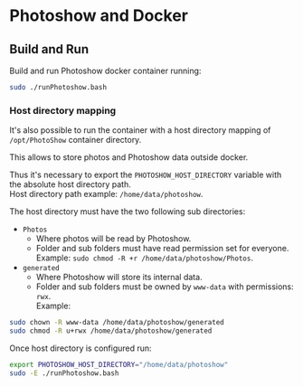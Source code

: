 # Photoshow and Docker

## Build and Run

Build and run Photoshow docker container running:

```bash
sudo ./runPhotoshow.bash
```

### Host directory mapping

It's also possible to run the container with a host directory mapping of `/opt/PhotoShow` container directory.

This allows to store photos and Photoshow data outside docker.

Thus it's necessary to export the `PHOTOSHOW_HOST_DIRECTORY` variable with the absolute host directory path.<br/>
Host directory path example: `/home/data/photoshow`.

The host directory must have the two following sub directories:
 * `Photos`
    * Where photos will be read by Photoshow.
    * Folder and sub folders must have read permission set for everyone.<br/>
      Example: `sudo chmod -R +r /home/data/photoshow/Photos`.
 * `generated`
    * Where Photoshow will store its internal data.
    * Folder and sub folders must be owned by `www-data` with permissions: `rwx`.<br/>
      Example:
```bash
sudo chown -R www-data /home/data/photoshow/generated
sudo chmod -R u+rwx /home/data/photoshow/generated
```

Once host directory is configured run:

```bash
export PHOTOSHOW_HOST_DIRECTORY="/home/data/photoshow"
sudo -E ./runPhotoshow.bash
```
